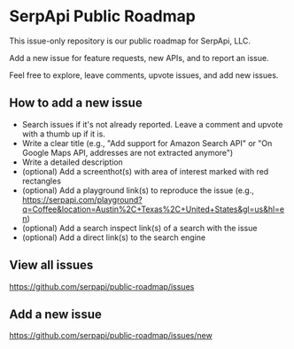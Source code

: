 # SerpApi Public Roadmap

This issue-only repository is our public roadmap for SerpApi, LLC. 

Add a new issue for feature requests, new APIs, and to report an issue.

Feel free to explore, leave comments, upvote issues, and add new issues.

## How to add a new issue
- Search issues if it's not already reported. Leave a comment and upvote with a thumb up if it is.
- Write a clear title (e.g., "Add support for Amazon Search API" or "On Google Maps API, addresses are not extracted anymore")
- Write a detailed description
- (optional) Add a screenthot(s) with area of interest marked with red rectangles
- (optional) Add a playground link(s) to reproduce the issue (e.g., https://serpapi.com/playground?q=Coffee&location=Austin%2C+Texas%2C+United+States&gl=us&hl=en)
- (optional) Add a search inspect link(s) of a search with the issue
- (optional) Add a direct link(s) to the search engine

## View all issues

https://github.com/serpapi/public-roadmap/issues

## Add a new issue

https://github.com/serpapi/public-roadmap/issues/new

